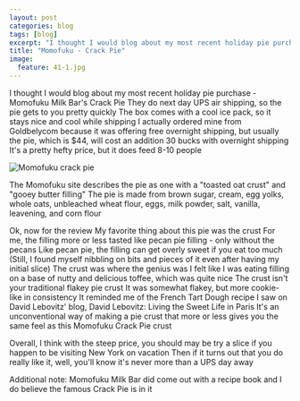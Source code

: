 ```yaml
---
layout: post
categories: blog
tags: [blog]
excerpt: "I thought I would blog about my most recent holiday pie purchase - Momofuku Milk Bar's Crack Pie.  They do next day UPS air shipping, so the pie gets to you pretty quickly.  The box comes with a cool ice pack, so it stays nice and cool while shipping."
title: "Momofuku - Crack Pie"
image:
  feature: 41-1.jpg
---
```


I thought I would blog about my most recent holiday pie purchase - Momofuku Milk Bar's Crack Pie  They do next day UPS air shipping, so the pie gets to you pretty quickly  The box comes with a cool ice pack, so it stays nice and cool while shipping I actually ordered mine from Goldbelycom because it was offering free overnight shipping, but usually the pie, which is $44, will cost an addition 30 bucks with overnight shipping It's a pretty hefty price, but it does feed 8-10 people 

![Momofuku crack pie](/img/41-2jpg "")

The Momofuku site describes the pie as one with a "toasted oat crust" and "gooey butter filling"   The pie is made from brown sugar, cream, egg yolks, whole oats, unbleached wheat flour, eggs, milk powder, salt, vanilla, leavening, and corn flour

Ok, now for the review  My favorite thing about this pie was the crust  For me, the filling more or less tasted like pecan pie filling - only without the pecans  Like pecan pie, the filling can get overly sweet if you eat too much  (Still, I found myself nibbling on bits and pieces of it even after having my initial slice)  The crust was where the genius was  I felt like I was eating filling on a base of nutty and delicious toffee, which was quite nice The crust isn't your traditional flakey pie crust  It was somewhat flakey, but more cookie-like in consistency  It reminded me of the French Tart Dough recipe I saw on David Lebovitz' blog, David Lebovitz: Living the Sweet Life in Paris It's an unconventional way of making a pie crust that more or less gives you the same feel as this Momofuku Crack Pie crust

Overall, I think with the steep price, you should may be try a slice if you happen to be visiting New York on vacation Then if it turns out that you do really like it, well, you'll know it's never more than a UPS day away 

Additional note: Momofuku Milk Bar did come out with a recipe book and I do believe the famous Crack Pie is in it